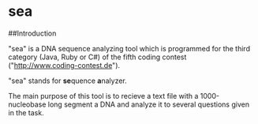 sea
===

##Introduction

"sea" is a DNA sequence analyzing tool which is programmed for the third category (Java, Ruby or C#) of the fifth coding 
contest ("http://www.coding-contest.de").

"sea" stands for **se**quence **a**nalyzer.

The main purpose of this tool is to recieve a text file with a 1000-nucleobase long segment a DNA and analyze 
it to several questions given in the task.
